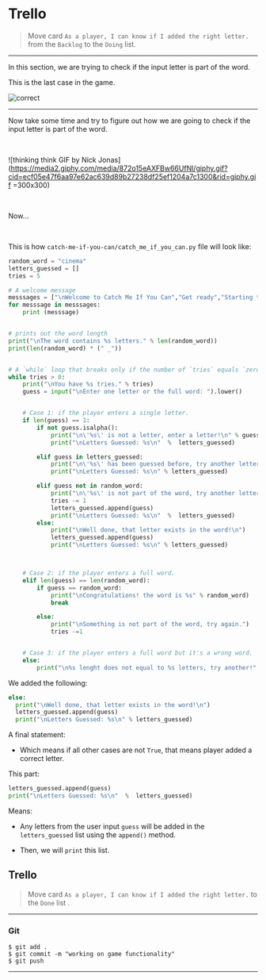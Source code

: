 ﻿

# Trello
> Move card  `As a player, I can know if I added the right letter.`  from the  `Backlog`  to the  `Doing`  list.

----------

In this section, we are trying to check if the input letter is part of the word.

This is the last case in the game.

![correct](https://i.ibb.co/z6JBctf/correct.gif)

----
Now take some time and try to figure out how we are going to check if the input letter is part of the word.

<br>

![thinking think GIF by Nick Jonas](https://media2.giphy.com/media/872o15eAXFBw66UfNl/giphy.gif?cid=ecf05e47f6aa97e62ac639d89b27238df25ef1204a7c1300&rid=giphy.gif =300x300)

<br>

Now...

<br>

This is how `catch-me-if-you-can/catch_me_if_you_can.py` file will look like:

```python
random_word = "cinema"
letters_guessed = []
tries = 5

# A welcome message
messsages = ["\nWelcome to Catch Me If You Can","Get ready","Starting the game...","Selecting a word..."]
for messsage in messsages:
    print (messsage)


# prints out the word length
print("\nThe word contains %s letters." % len(random_word))
print(len(random_word) * (" _"))


# A `while` loop that breaks only if the number of `tries` equals `zero`
while tries > 0:
    print("\nYou have %s tries." % tries)
    guess = input("\nEnter one letter or the full word: ").lower()


    # Case 1: if the player enters a single letter.
    if len(guess) == 1:
        if not guess.isalpha():
            print("\n\'%s\' is not a letter, enter a letter!\n" % guess)
            print("\nLetters Guessed: %s\n"  %  letters_guessed)

        elif guess in letters_guessed:
            print("\n\'%s\' has been guessed before, try another letter.\n" % guess)
            print("\nLetters Guessed: %s\n" % letters_guessed)

        elif guess not in random_word:
            print("\n\'%s\' is not part of the word, try another letter.\n" % guess)
            tries -= 1
            letters_guessed.append(guess)
            print("\nLetters Guessed: %s\n"  %  letters_guessed)
        else:
            print("\nWell done, that letter exists in the word!\n")
            letters_guessed.append(guess)
            print("\nLetters Guessed: %s\n" % letters_guessed)



    # Case 2: if the player enters a full word.
    elif len(guess) == len(random_word):
        if guess == random_word:
            print("\nCongratulations! the word is %s" % random_word)
            break

        else:
            print("\nSomething is not part of the word, try again.")
            tries -=1


    # Case 3: if the player enters a full word but it's a wrong word.
    else:
        print("\n%s lenght does not equal to %s letters, try another!" % (guess,len(random_word)))
```
We added the following:
```python
else:
  print("\nWell done, that letter exists in the word!\n")
  letters_guessed.append(guess)
  print("\nLetters Guessed: %s\n" % letters_guessed)
```

A final statement:

 - Which means if all other cases are not `True`, that means player added a correct letter.
 
 This part:
```python
letters_guessed.append(guess)
print("\nLetters Guessed: %s\n"  %  letters_guessed)
```

Means:
- Any letters from the user input `guess` will be added in the `letters_guessed` list using the `append()` method.

- Then, we will `print` this list.


## Trello

> Move card  `As a player, I can know if I added the right letter.`   to the `Done`  list .
> 
----------

### Git


```
$ git add .
$ git commit -m "working on game functionality"
$ git push
```

----------




